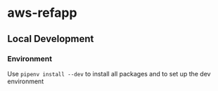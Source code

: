 # aws-refapp

## Local Development

### Environment
Use `pipenv install --dev` to install all packages
and to set up the dev environment